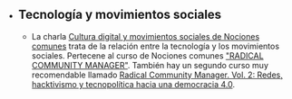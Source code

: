 - ## Tecnología y movimientos sociales
	- La charla [Cultura digital y movimientos sociales de Nociones comunes](https://soundcloud.com/traficantesdesue-os/nociones-comunes-cultura) trata de la relación entre la tecnología y los movimientos sociales. Pertecene al curso de Nociones comunes ["RADICAL COMMUNITY MANAGER"](https://soundcloud.com/traficantesdesue-os/sets/nn-cc-rcm). También hay un segundo curso muy recomendable llamado [Radical Community Manager. Vol. 2: Redes, hacktivismo y tecnopolítica hacia una democracia 4.0](https://soundcloud.com/traficantesdesue-os/sets/radical-community-manager).